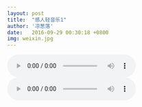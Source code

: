 ```yaml
---
layout: post
title:  "感人轻音乐1"
author: '凉葱落'
date:   2016-09-29 00:30:18 +0800
img: weixin.jpg
---
```

<audio autobuffer autoloop loop controls>
    <source src="http://room.5dian1.net/music/tiankong010.mp3">
    <object type="audio/x-mp3" data="http://room.5dian1.net/music/tiankong010.mp3" height="45">
        <param name="src" value="/media/audio.wav">
        <param name="autoplay" value="false">
        <param name="autoStart" value="1">
        <p><a href="http://room.5dian1.net/music/tiankong010.mp3">下载该音乐</a></p>
    </object>
</audio>

<audio autobuffer autoloop loop controls>
    <source src="http://room.5dian1.net/music/yuye0101.mp3">
    <object type="audio/x-mp3" data="http://room.5dian1.net/music/yuye0101.mp3" height="45">
        <param name="src" value="/media/audio.wav">
        <param name="autoplay" value="false">
        <param name="autoStart" value="0">
        <p><a href="http://room.5dian1.net/music/yuye0101.mp3">下载该音乐</a></p>
    </object>
</audio>
